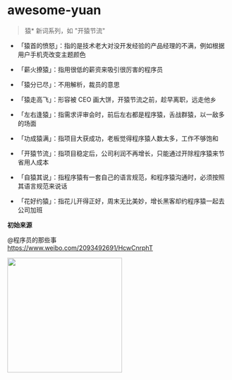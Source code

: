 # awesome-yuan

> 猿* 新词系列，如 "开猿节流"

- 「猿首的愤怒」：指的是技术老大对没开发经验的产品经理的不满，例如根据用户手机壳改变主题颜色

- 「薪火撩猿」：指用很低的薪资来吸引很厉害的程序员

- 「猿分已尽」：不用解析，裁员的意思

- 「猿走高飞」：形容被 CEO 画大饼，开猿节流之前，趁早离职，远走他乡

- 「左右逢猿」：指需求评审会时，前后左右都是程序猿，舌战群猿，以一敌多的场面

- 「功成猿满」：指项目大获成功，老板觉得程序猿人数太多，工作不够饱和

- 「开猿节流」：指项目稳定后，公司利润不再增长，只能通过开除程序猿来节省用人成本

- 「自猿其说」：指程序猿有一套自己的语言规范，和程序猿沟通时，必须按照其语言规范来说话

- 「花好约猿」：指花儿开得正好，周末无比美妙，增长黑客却约程序猿一起去公司加班

**初始来源**

@程序员的那些事<br>
https://www.weibo.com/2093492691/HcwCnrphT

<img width=260 src=https://user-images.githubusercontent.com/6647633/51817206-b67d0a00-2304-11e9-872b-efa1f2ececef.jpg>
